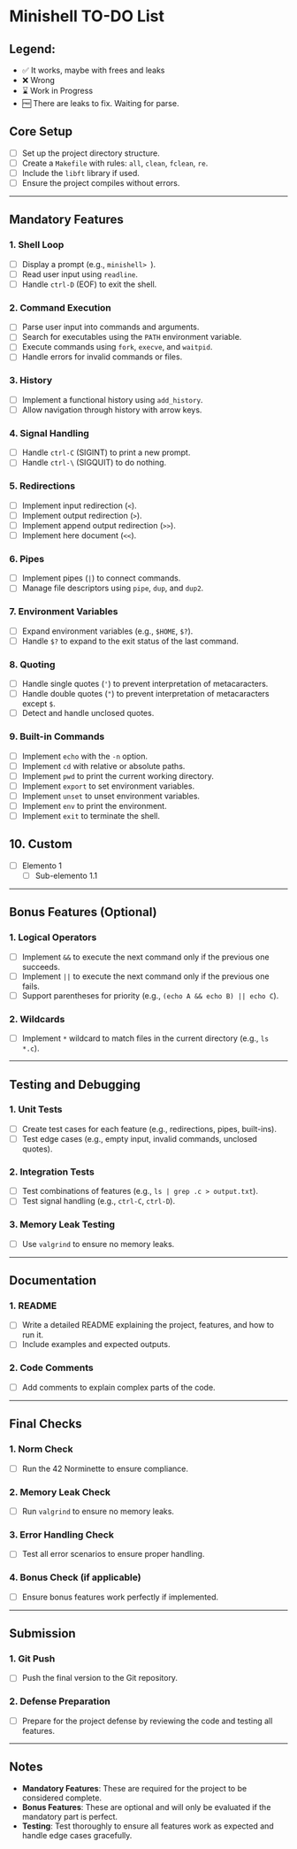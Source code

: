 # Minishell TO-DO List

## Legend: 
- ✅ It works, maybe with frees and leaks
- ❌ Wrong
- ⌛ Work in Progress
- 🆓 There are leaks to fix. Waiting for parse.

## Core Setup
- [ ] Set up the project directory structure.
- [ ] Create a `Makefile` with rules: `all`, `clean`, `fclean`, `re`.
- [ ] Include the `libft` library if used.
- [ ] Ensure the project compiles without errors.

---

## Mandatory Features

### 1. Shell Loop
- [ ] Display a prompt (e.g., `minishell> `).
- [ ] Read user input using `readline`.
- [ ] Handle `ctrl-D` (EOF) to exit the shell.

### 2. Command Execution
- [ ] Parse user input into commands and arguments.
- [ ] Search for executables using the `PATH` environment variable.
- [ ] Execute commands using `fork`, `execve`, and `waitpid`.
- [ ] Handle errors for invalid commands or files.

### 3. History
- [ ] Implement a functional history using `add_history`.
- [ ] Allow navigation through history with arrow keys.

### 4. Signal Handling
- [ ] Handle `ctrl-C` (SIGINT) to print a new prompt.
- [ ] Handle `ctrl-\` (SIGQUIT) to do nothing.

### 5. Redirections
- [ ] Implement input redirection (`<`).
- [ ] Implement output redirection (`>`).
- [ ] Implement append output redirection (`>>`).
- [ ] Implement here document (`<<`).

### 6. Pipes
- [ ] Implement pipes (`|`) to connect commands.
- [ ] Manage file descriptors using `pipe`, `dup`, and `dup2`.

### 7. Environment Variables
- [ ] Expand environment variables (e.g., `$HOME`, `$?`).
- [ ] Handle `$?` to expand to the exit status of the last command.

### 8. Quoting
- [ ] Handle single quotes (`'`) to prevent interpretation of metacaracters.
- [ ] Handle double quotes (`"`) to prevent interpretation of metacaracters except `$`.
- [ ] Detect and handle unclosed quotes.

### 9. Built-in Commands
- [ ] Implement `echo` with the `-n` option.
- [ ] Implement `cd` with relative or absolute paths.
- [ ] Implement `pwd` to print the current working directory.
- [ ] Implement `export` to set environment variables.
- [ ] Implement `unset` to unset environment variables.
- [ ] Implement `env` to print the environment.
- [ ] Implement `exit` to terminate the shell.

## 10. Custom
- [ ] Elemento 1
  - [ ] Sub-elemento 1.1

---

## Bonus Features (Optional)

### 1. Logical Operators
- [ ] Implement `&&` to execute the next command only if the previous one succeeds.
- [ ] Implement `||` to execute the next command only if the previous one fails.
- [ ] Support parentheses for priority (e.g., `(echo A && echo B) || echo C`).

### 2. Wildcards
- [ ] Implement `*` wildcard to match files in the current directory (e.g., `ls *.c`).

---

## Testing and Debugging

### 1. Unit Tests
- [ ] Create test cases for each feature (e.g., redirections, pipes, built-ins).
- [ ] Test edge cases (e.g., empty input, invalid commands, unclosed quotes).

### 2. Integration Tests
- [ ] Test combinations of features (e.g., `ls | grep .c > output.txt`).
- [ ] Test signal handling (e.g., `ctrl-C`, `ctrl-D`).

### 3. Memory Leak Testing
- [ ] Use `valgrind` to ensure no memory leaks.

---

## Documentation

### 1. README
- [ ] Write a detailed README explaining the project, features, and how to run it.
- [ ] Include examples and expected outputs.

### 2. Code Comments
- [ ] Add comments to explain complex parts of the code.

---

## Final Checks

### 1. Norm Check
- [ ] Run the 42 Norminette to ensure compliance.

### 2. Memory Leak Check
- [ ] Run `valgrind` to ensure no memory leaks.

### 3. Error Handling Check
- [ ] Test all error scenarios to ensure proper handling.

### 4. Bonus Check (if applicable)
- [ ] Ensure bonus features work perfectly if implemented.

---

## Submission

### 1. Git Push
- [ ] Push the final version to the Git repository.

### 2. Defense Preparation
- [ ] Prepare for the project defense by reviewing the code and testing all features.

---

## Notes
- **Mandatory Features**: These are required for the project to be considered complete.
- **Bonus Features**: These are optional and will only be evaluated if the mandatory part is perfect.
- **Testing**: Test thoroughly to ensure all features work as expected and handle edge cases gracefully.